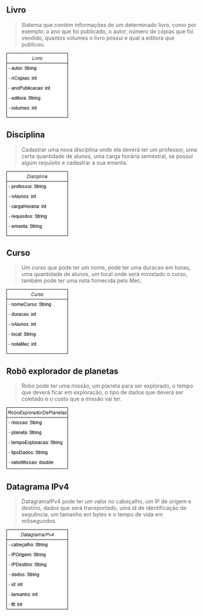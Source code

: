 ## Livro

> Sistema que contém informações de um determinado livro, como por exemplo: o ano que foi publicado, o autor, número de cópias que foi vendido, quantos volumes o livro possui e qual a editora que publicou.

![Livro](Livro.png)


## Disciplina

> Cadastrar uma nova disciplina onde ela deverá ter um professor, uma certa quantidade de alunos, uma carga horária semestral, se possui algum requisito e cadastrar a sua ementa.

![Disciplina](Disciplina.png)

## Curso

> Um curso que pode ter um nome, pode ter uma duracao em horas, uma quantidade de alunos, um local onde será ministado o curso, também pode ter uma nota fornecida pelo Mec.

![Curso](Curso.png) 

## Robô explorador de planetas

> Robo pode ter uma missão, um planeta para ser explorado, o tempo que deverá ficar em exploração, o tipo de dados que deverá ser coletado e o custo que a missão vai ter.

![Robo](robo.png)

## Datagrama IPv4

> DatagramaIPv4 pode ter um valor no cabeçalho, um IP de origem e destino, dados que será transportado, uma id de identificação de sequência, um tamanho em bytes e o tempo de vida em milisegundos.

![DatagramaIPv4](DatagramaIPv4.png)


